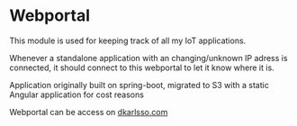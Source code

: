 # Webportal

This module is used for keeping track of all my IoT applications.

Whenever a standalone application with an changing/unknown IP adress is connected, 
it should connect to this webportal to let it know where it is.

Application originally built on spring-boot, migrated to S3 with a static Angular application for cost reasons

Webportal can be access on [dkarlsso.com](http://dkarlsso.com)